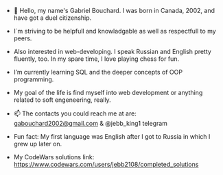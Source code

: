 - 👋 Hello, my name's Gabriel Bouchard. I was born in Canada, 2002, and have got a duel citizenship.
- I`m striving to be helpfull and knowladgable as well as respectfull to my peers.
- Also interested in web-developing. I speak Russian and English pretty fluently, too. In my spare time, I love playing chess for fun.
- I’m currently learning SQL and the deeper concepts of OOP programming.
- My goal of the life is find myself into web development or anything related to soft engeneering, really.
- 📫 The contacts you could reach me at are: gabouchard2002@gmail.com & @jebb_king1 telegram
- Fun fact: My first language was English after I got to Russia in which I grew up later on.

- My CodeWars solutions link: https://www.codewars.com/users/jebb2108/completed_solutions
<!---
jebb2108/jebb2108 is a ✨ special ✨ repository because its `README.md` (this file) appears on your GitHub profile.
You can click the Preview link to take a look at your changes.
--->
